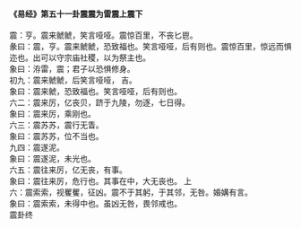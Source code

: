 <font face=微软雅黑>

#### 《易经》第五十一卦震震为雷震上震下   

震：亨。震来虩虩，笑言哑哑。震惊百里，不丧匕鬯。   
彖曰：震，亨。震来虩虩，恐致福也。笑言哑哑，后有则也。震惊百里，惊远而惧迩也。出可以守宗庙社稷，以为祭主也。   
象曰：洊雷，震；君子以恐惧修身。   
初九：震来虩虩，后笑言哑哑， 吉。   
象曰：震来虩，恐致福也。笑言哑哑，后有则也。   
六二：震来厉，亿丧贝，跻于九陵，勿逐，七日得。   
象曰：震来厉，乘刚也。   
六三：震苏苏，震行无眚。   
象曰：震苏苏，位不当也。   
九四：震遂泥。   
象曰：震遂泥，未光也。   
六五：震往来厉，亿无丧，有事。   
象曰：震往来厉，危行也。其事在中，大无丧也。 上   
六：震索索，视矍矍，征凶。震不于其躬，于其邻，无咎。婚媾有言。   
象曰：震索索，未得中也。虽凶无咎，畏邻戒也。   
震卦终   

</font>
